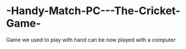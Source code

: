 # -Handy-Match-PC---The-Cricket-Game-
Game we used to play with hand can be now played with a computer 
